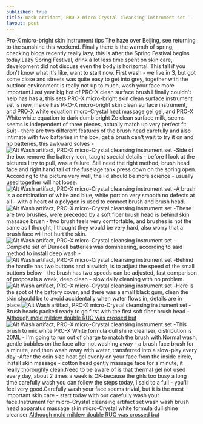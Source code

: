 ```yaml
---
published: true
title: Wash artifact, PRO-X micro-Crystal cleansing instrument set -
layout: post
---
```

Pro-X micro-bright skin instrument tips The haze over Beijing, see returning to the sunshine this weekend. Finally there is the warmth of spring, checking blogs recently really lazy, this is after the Spring Festival begins today.Lazy Spring Festival, drink a lot less time spent on skin care, development did not discuss even the body is horizontal. This fall if you don\'t know what it\'s like, want to start now. First wash - we live in 3, but got some close and streets was quite easy to get into grey, together with the outdoor environment is really not up to much, wash your face more important.Last year big hot of PRO-X clean surface brush I finally couldn\'t help has has a, this sets PRO-X micro-bright skin clean surface instrument set is new, inside has PRO-X micro-bright skin clean surface instrument, and PRO-X white equation micro-Crystal heat massage gel gel, and PRO-X White white equation to dark dumb bright Ze clean surface milk, seems seems is independent of three pieces, actually match up very perfect fit. Suit - there are two different features of the brush head carefully and also intimate with two batteries in the box, get a brush can\'t wait to try it on and no batteries, this awkward solves -![Alt Wash artifact, PRO-X micro-Crystal cleansing instrument set -](https://c1.staticflickr.com/9/8895/27677292873_9986dcd450_z.jpg)Side of the box remove the battery icon, taught special details - before I look at the pictures I try to pull, was a failure. Still need the right method, brush head face and right hand tail of the fuselage tank press down on the spring open. According to the picture very well, the lid should be more science - usually used together will not loose.![Alt Wash artifact, PRO-X micro-Crystal cleansing instrument set -](https://c1.staticflickr.com/9/8675/27676817344_81576b9071_z.jpg)A brush is a combination of white and blue, white portion very smooth no defects at all - with a heart of a polygon is used to connect brush and brush head.![Alt Wash artifact, PRO-X micro-Crystal cleansing instrument set -](https://c2.staticflickr.com/8/7464/28011410110_38eae883e7_z.jpg)These are two brushes, were preceded by a soft fiber brush head is behind skin massage brush - two brush feels very comfortable, and brushes is not the same as I thought, I thought they would be very hard, also worry that a brush face will not hurt the skin.![Alt Wash artifact, PRO-X micro-Crystal cleansing instrument set -](https://c2.staticflickr.com/8/7298/28188899952_8432dbbaa7_z.jpg)Complete set of Duracell batteries was domineering, according to said method to install deep wash -![Alt Wash artifact, PRO-X micro-Crystal cleansing instrument set -](https://c1.staticflickr.com/9/8860/27676828554_22866cec77_z.jpg)Behind the handle has two buttons and a switch, is to adjust the speed of the small buttons below - the brush has two speeds can be adjusted, fast comparison of proposals a week, deep clean - slow daily cleaning with no problem.![Alt Wash artifact, PRO-X micro-Crystal cleansing instrument set -](https://c1.staticflickr.com/9/8836/27677328413_715c851b1c_z.jpg)Here is the spot of the battery cover, and there was a small black gum, clean the skin should be to avoid accidentally when water flows in, details are in place.![Alt Wash artifact, PRO-X micro-Crystal cleansing instrument set -](https://c2.staticflickr.com/8/7283/28214388791_c33c213908_z.jpg)Brush heads packed ready to go first with the first soft fiber brush head - [Although mold mildew double RUO was crossed but](http://www.mkfans.com/2016/06/03/although-mold-mildew-double-ruo-was-crossed-but-her-beautiful-dress-taste-is/)![Alt Wash artifact, PRO-X micro-Crystal cleansing instrument set -](https://c1.staticflickr.com/9/8742/28188928502_788b53081c_z.jpg)This brush to mix white PRO-X White formula dull shine cleanser, distribution is 20ML - I\'m going to run out of charge to match the brush with.Normal wash, gentle bubbles on the face after not washing away - a brush face brush for a minute, and then wash away with water, transferred into a slow-play every day -After the coin size heat gel evenly on your face from the inside circle, install skin massage - cotton head gently massage face for a minute, it really thoroughly clean.Need to be aware of is that thermal gel not used every day, about 2 times a week is OK-because the girls too busy a long time carefully wash you can follow the steps today, I said to a full - you\'ll feel very good.Carefully wash your face seems trivial, but it is the most important skin care - start today with our carefully wash your face.Instrument for micro-Crystal cleansing artifact set wash wash brush head apparatus massage skin micro-Crystal white formula dull shine cleanser [Although mold mildew double RUO was crossed but](http://www.mkfans.com/2016/06/03/although-mold-mildew-double-ruo-was-crossed-but-her-beautiful-dress-taste-is/)